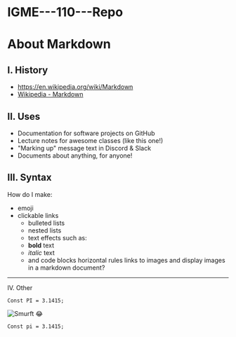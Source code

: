 # IGME---110---Repo
# About Markdown

## I. History
- https://en.wikipedia.org/wiki/Markdown
- [Wikipedia - Markdown](https://en.wikipedia.org/wiki/Markdown)

## II. Uses
- Documentation for software projects on GitHub
- Lecture notes for awesome classes (like this one!)
- "Marking up" message text in Discord & Slack
- Documents about anything, for anyone!

## III. Syntax
How do I make:
- emoji
- clickable links
    - bulleted lists
    - nested lists
    - text effects such as:
    - **bold** text
    - *italic* text
    - and code blocks
horizontal rules
links to images
and display images in a markdown document?

---

IV. Other

```
Const PI = 3.1415;
```

![Smurft](https://vignette.wikia.nocookie.net/smurfs/images/0/0d/Dopey4.JPG/revision/latest/scale-to-width-down/240?cb=20180929070848)
:joy:

`Const pi = 3.1415;`
